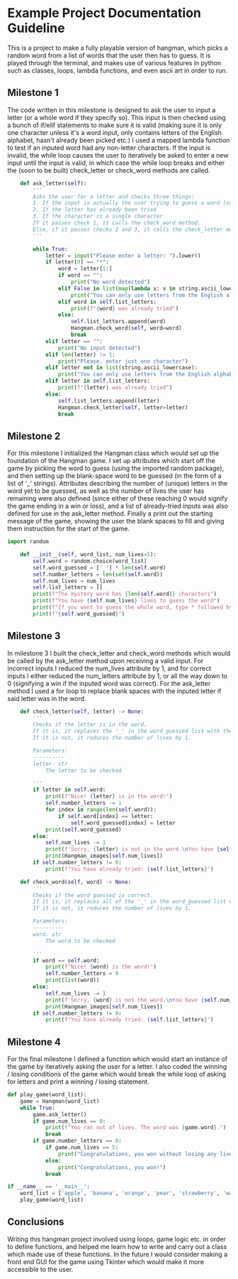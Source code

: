 # Example Project Documentation Guideline

This is a project to make a fully playable version of hangman, which picks a random word from a list of words that the user then has to guess. It is played through the terminal, and makes use of various features in python such as classes, loops, lambda functions, and even ascii art in order to run.

## Milestone 1

The code written in this milestone is designed to ask the user to input a letter (or a whole word if they specify so). This input is then checked using a bunch of if/elif statements to make sure it is valid (making sure it is only one character unless it's a word input, only contains letters of the English alphabet, hasn't already been picked etc.) I used a mapped lambda function to test if an inputed word had any non-letter characters. If the input is invalid, the while loop causes the user to iteratively be asked to enter a new input until the input is valid, in which case the while loop breaks and either the (soon to be built) check_letter or check_word methods are called.
  
```python
    def ask_letter(self):
        '''
        Asks the user for a letter and checks three things:
        1. If the input is actually the user trying to guess a word (using *)
        2. If the letter has already been tried
        3. If the character is a single character
        If it passes check 1, it calls the check_word method.
        Else, if it passes checks 2 and 3, it calls the check_letter method.
        '''

        while True:
            letter = input("Please enter a letter: ").lower()
            if letter[0] == "*":
                word = letter[1:]
                if word == "":
                    print("No word detected")
                elif False in list(map(lambda x: x in string.ascii_lowercase, list(word))):
                    print("You can only use letters from the English alphabet")
                elif word in self.list_letters:
                    print(f"{word} was already tried")
                else:
                    self.list_letters.append(word)
                    Hangman.check_word(self, word=word)
                    break
            elif letter == "":
                print("No input detected")
            elif len(letter) != 1:
                print("Please, enter just one character")
            elif letter not in list(string.ascii_lowercase):
                print("You can only use letters from the English alphabet")
            elif letter in self.list_letters:
                print(f"{letter} was already tried")
            else:
                self.list_letters.append(letter)
                Hangman.check_letter(self, letter=letter)
                break
```

## Milestone 2

For this milestone I initialized the Hangman class which would set up the foundation of the Hangman game. I set up attributes which start off the game by picking the word to guess (using the imported random package), and then setting up the blank-space word to be guessed (in the form of a list of '_' strings). Attributes describing the number of (unique) letters in the word yet to be guessed, as well as the number of lives the user has remaining were also defined (since either of these reaching 0 would signify the game ending in a win or loss), and a list of already-tried inputs was also defined for use in the ask_letter method. Finally a print out the starting message of the game, showing the user the blank spaces to fill and giving them instruction for the start of the game.

```python
import random

    def __init__(self, word_list, num_lives=5):
        self.word = random.choice(word_list)
        self.word_guessed = ['_'] * len(self.word)
        self.number_letters = len(set(self.word))
        self.num_lives = num_lives
        self.list_letters = []
        print(f"The mystery word has {len(self.word)} characters")
        print(f"You have {self.num_lives} lives to guess the word")
        print(f"If you want to guess the whole word, type * followed by the word e.g. *python")
        print(f"{self.word_guessed}")
```

## Milestone 3

In milestone 3 I built the check_letter and check_word methods which would be called by the ask_letter method upon receiving a valid input. For incorrect inputs I reduced the num_lives attribute by 1, and for correct inputs I either reduced the num_letters attribute by 1, or all the way down to 0 (signifying a win if the inputed word was correct). For the ask_letter method I used a for loop to replace blank spaces with the inputed letter if said letter was in the word.

```python
    def check_letter(self, letter) -> None:
        '''
        Checks if the letter is in the word.
        If it is, it replaces the '_' in the word_guessed list with the letter.
        If it is not, it reduces the number of lives by 1.

        Parameters:
        ----------
        letter: str
            The letter to be checked

        '''
        if letter in self.word:
            print(f"Nice! {letter} is in the word!")
            self.number_letters -= 1
            for index in range(len(self.word)):
                if self.word[index] == letter:
                    self.word_guessed[index] = letter
            print(self.word_guessed)
        else:
            self.num_lives -= 1
            print(f'Sorry, {letter} is not in the word.\nYou have {self.num_lives} lives left.')
            print(Hangman_images[self.num_lives])
        if self.number_letters != 0:
            print(f"You have already tried: {self.list_letters}")

    def check_word(self, word) -> None:
        '''
        Checks if the word guessed is correct.
        If it is, it replaces all of the '_' in the word_guessed list with the correct letters.
        If it is not, it reduces the number of lives by 1.

        Parameters:
        ----------
        word: str
            The word to be checked

        '''
        if word == self.word:
            print(f"Nice! {word} is the word!")
            self.number_letters = 0
            print(list(word))
        else:
            self.num_lives -= 1
            print(f'Sorry, {word} is not the word.\nYou have {self.num_lives} lives left.')
            print(Hangman_images[self.num_lives])
        if self.number_letters != 0:
            print(f"You have already tried: {self.list_letters}")
```

## Milestone 4

For the final milestone I defined a function which would start an instance of the game by iteratively asking the user for a letter. I also coded the winning / losing conditions of the game which would break the while loop of asking for letters and print a winning / losing statement.

```python
def play_game(word_list):
    game = Hangman(word_list)
    while True:
        game.ask_letter()
        if game.num_lives == 0:
            print(f"You ran out of lives. The word was {game.word}.")
            break
        if game.number_letters == 0:
            if game.num_lives == 5:
                print("Congratulations, you won without losing any lives!")
            else:
                print("Congratulations, you won!")
            break

if __name__ == '__main__':
    word_list = ['apple', 'banana', 'orange', 'pear', 'strawberry', 'watermelon']
    play_game(word_list)
```

## Conclusions

Writing this hangman project involved using loops, game logic etc. in order to define functions, and helped me learn how to write and carry out a class which made use of these functions. In the future I would consider making a front end GUI for the game using Tkinter which would make it more accessible to the user.